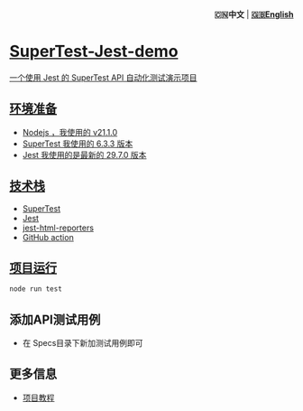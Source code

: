 <div align="right"><strong>🇨🇳中文</a></strong>  | <strong><a href="./README_EN.md">🇬🇧English</strong></div>

# SuperTest-Jest-demo

一个使用 Jest 的 SuperTest API 自动化测试演示项目

## 环境准备
- Nodejs ，我使用的 v21.1.0
- SuperTest 我使用的 6.3.3 版本
- Jest 我使用的是最新的 29.7.0 版本

## 技术栈
- SuperTest
- Jest
- jest-html-reporters
- GitHub action

## 项目运行

```bash
node run test
```

## 添加API测试用例

- 在 Specs目录下新加测试用例即可

## 更多信息

- [项目教程](https://github.com/Automation-Test-Starter/SuperTest-API-Test-Starter)
